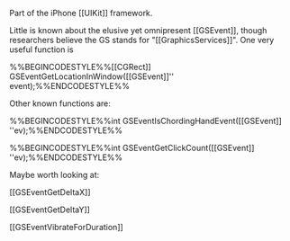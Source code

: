 Part of the iPhone [[UIKit]] framework.

Little is known about the elusive yet omnipresent [[GSEvent]], though researchers believe the GS stands for "[[GraphicsServices]]". One very useful function is

%%BEGINCODESTYLE%%[[CGRect]] GSE<nowiki/>ventGetLocationInWindow([[GSEvent]]'' event);%%ENDCODESTYLE%%

Other known functions are:

%%BEGINCODESTYLE%%int GSE<nowiki/>ventIsChordingHandEvent([[GSEvent]] ''ev);%%ENDCODESTYLE%%

%%BEGINCODESTYLE%%int GSE<nowiki/>ventGetClickCount([[GSEvent]] ''ev);%%ENDCODESTYLE%%

Maybe worth looking at:

[[GSEventGetDeltaX]]

[[GSEventGetDeltaY]]

[[GSEventVibrateForDuration]]